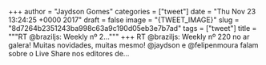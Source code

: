 
+++
author = "Jaydson Gomes"
categories = ["tweet"]
date = "Thu Nov 23 13:24:25 +0000 2017"
draft = false
image = "{TWEET_IMAGE}"
slug = "8d7264b2351243ba998c63a9c190d05eb3e7b7ad"
tags = ["tweet"]
title = """RT @braziljs: Weekly nº 2..."""
+++
RT @braziljs: Weekly nº 220 no ar galera!
Muitas novidades, muitas mesmo! @jaydson e @felipenmoura falam sobre o Live Share nos editores de…
